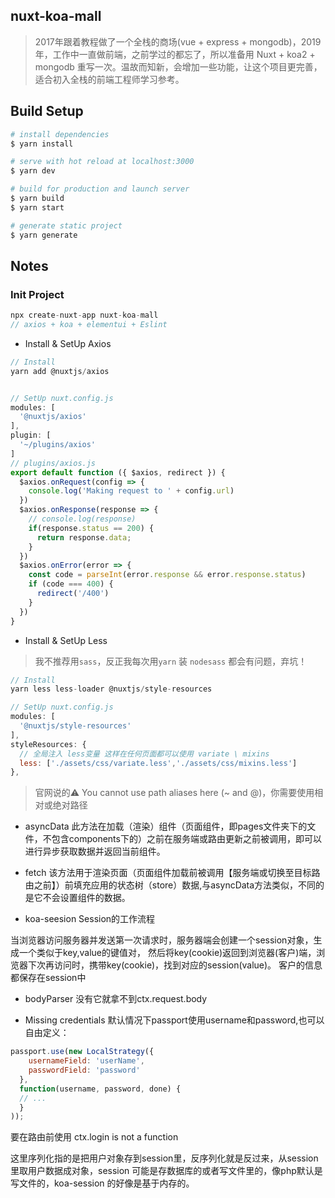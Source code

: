 ## nuxt-koa-mall

> 2017年跟着教程做了一个全栈的商场(vue + express + mongodb)，2019年，工作中一直做前端，之前学过的都忘了，所以准备用 Nuxt + koa2 + mongodb 重写一次。温故而知新，会增加一些功能，让这个项目更完善，适合初入全栈的前端工程师学习参考。

## Build Setup

``` bash
# install dependencies
$ yarn install

# serve with hot reload at localhost:3000
$ yarn dev

# build for production and launch server
$ yarn build
$ yarn start

# generate static project
$ yarn generate
```

## Notes

### Init Project

```javascript
npx create-nuxt-app nuxt-koa-mall
// axios + koa + elementui + Eslint
```

- Install & SetUp Axios

```javascript
// Install
yarn add @nuxtjs/axios


// SetUp nuxt.config.js 
modules: [
  '@nuxtjs/axios'
],
plugin: [
  '~/plugins/axios'
]
// plugins/axios.js
export default function ({ $axios, redirect }) {
  $axios.onRequest(config => {
    console.log('Making request to ' + config.url)
  })
  $axios.onResponse(response => {
    // console.log(response)
    if(response.status == 200) {
      return response.data;
    }
  })
  $axios.onError(error => {
    const code = parseInt(error.response && error.response.status)
    if (code === 400) {
      redirect('/400')
    }
  })
}
```

- Install & SetUp Less

> 我不推荐用`sass`，反正我每次用`yarn` 装 `nodesass` 都会有问题，弃坑！

```javascript
// Install
yarn less less-loader @nuxtjs/style-resources

// SetUp nuxt.config.js 
modules: [
  '@nuxtjs/style-resources'
],
styleResources: {
  // 全局注入 less变量 这样在任何页面都可以使用 variate \ mixins
  less: ['./assets/css/variate.less','./assets/css/mixins.less']
},
```

> 官网说的:warning: You cannot use path aliases here (~ and @)，你需要使用相对或绝对路径

- asyncData
此方法在加载（渲染）组件（页面组件，即pages文件夹下的文件，不包含components下的）之前在服务端或路由更新之前被调用，即可以进行异步获取数据并返回当前组件。

- fetch
该方法用于渲染页面（页面组件加载前被调用【服务端或切换至目标路由之前】）前填充应用的状态树（store）数据,与asyncData方法类似，不同的是它不会设置组件的数据。

- koa-seesion 
Session的工作流程

当浏览器访问服务器并发送第一次请求时，服务器端会创建一个session对象，生成一个类似于key,value的键值对， 然后将key(cookie)返回到浏览器(客户)端，浏览器下次再访问时，携带key(cookie)，找到对应的session(value)。 客户的信息都保存在session中


- bodyParser 没有它就拿不到ctx.request.body

- Missing credentials
默认情况下passport使用username和password,也可以自由定义：

```javascript
passport.use(new LocalStrategy({
    usernameField: 'userName',
    passwordField: 'password'
  },
  function(username, password, done) {
  // ...
  }
));
```
要在路由前使用 ctx.login is not a function

这里序列化指的是把用户对象存到session里，反序列化就是反过来，从session里取用户数据成对象，session 可能是存数据库的或者写文件里的，像php默认是写文件的，koa-session 的好像是基于内存的。